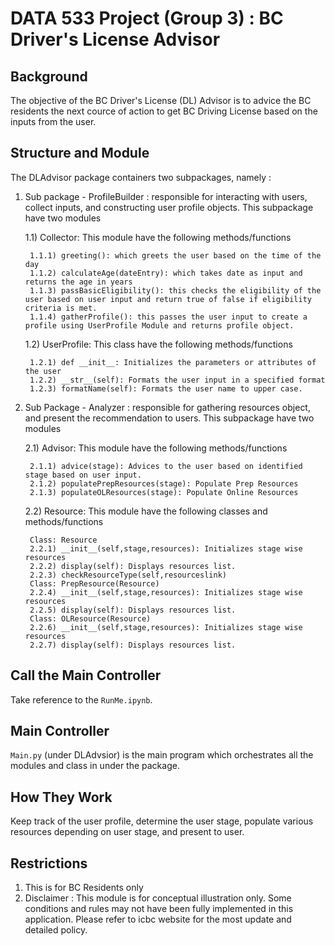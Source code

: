 # DATA 533 Project (Group 3) : BC Driver's License Advisor

## Background
The objective of the BC Driver's License (DL) Advisor is to advice the BC residents the next cource of action to get BC Driving License based on the inputs from the user. 

## Structure and Module
The DLAdvisor package containers two subpackages, namely :
1. Sub package - ProfileBuilder : responsible for interacting with users, collect inputs, and constructing user profile objects. This subpackage have two modules 

    1.1) Collector: This module have the following methods/functions
    
        1.1.1) greeting(): which greets the user based on the time of the day
        1.1.2) calculateAge(dateEntry): which takes date as input and returns the age in years
        1.1.3) passBasicEligibility(): this checks the eligibility of the user based on user input and return true of false if eligibility criteria is met.
        1.1.4) gatherProfile(): this passes the user input to create a profile using UserProfile Module and returns profile object.
        
    1.2) UserProfile: This class have the following methods/functions
    
        1.2.1) def __init__: Initializes the parameters or attributes of the user
        1.2.2) __str__(self): Formats the user input in a specified format
        1.2.3) formatName(self): Formats the user name to upper case.
        
2. Sub Package - Analyzer : responsible for gathering resources object, and present the recommendation to users. This subpackage have two modules 

    2.1) Advisor: This module have the following methods/functions
    
        2.1.1) advice(stage): Advices to the user based on identified stage based on user input.
        2.1.2) populatePrepResources(stage): Populate Prep Resources 
        2.1.3) populateOLResources(stage): Populate Online Resources 
        
    2.2) Resource: This module have the following classes and methods/functions
    
        Class: Resource
        2.2.1) __init__(self,stage,resources): Initializes stage wise resources
        2.2.2) display(self): Displays resources list.
        2.2.3) checkResourceType(self,resourceslink)
        Class: PrepResource(Resource)
        2.2.4) __init__(self,stage,resources): Initializes stage wise resources
        2.2.5) display(self): Displays resources list.
        Class: OLResource(Resource)
        2.2.6) __init__(self,stage,resources): Initializes stage wise resources
        2.2.7) display(self): Displays resources list.

## Call the Main Controller
Take reference to the `RunMe.ipynb`.

## Main Controller
`Main.py` (under DLAdvsior) is the main program which orchestrates all the modules and class in under the package.

## How They Work
Keep track of the user profile, determine the user stage, populate various resources depending on user stage, and present to user.

## Restrictions
1. This is for BC Residents only
2. Disclaimer : This module is for conceptual illustration only.  Some conditions and rules may not have been fully implemented in this application.  Please refer to icbc website for the most update and detailed policy.

